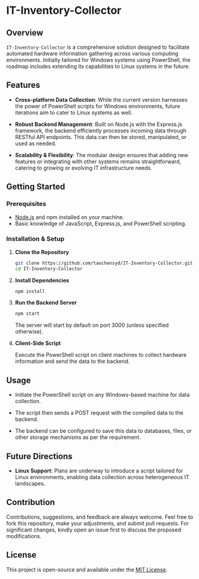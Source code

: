 # IT-Inventory-Collector

## Overview

`IT-Inventory-Collector` is a comprehensive solution designed to facilitate automated hardware information gathering across various computing environments. Initially tailored for Windows systems using PowerShell, the roadmap includes extending its capabilities to Linux systems in the future.

## Features

- **Cross-platform Data Collection**: While the current version harnesses the power of PowerShell scripts for Windows environments, future iterations aim to cater to Linux systems as well.

- **Robust Backend Management**: Built on Node.js with the Express.js framework, the backend efficiently processes incoming data through RESTful API endpoints. This data can then be stored, manipulated, or used as needed.

- **Scalability & Flexibility**: The modular design ensures that adding new features or integrating with other systems remains straightforward, catering to growing or evolving IT infrastructure needs.

## Getting Started

### Prerequisites

- [Node.js](https://nodejs.org/) and npm installed on your machine.
- Basic knowledge of JavaScript, Express.js, and PowerShell scripting.

### Installation & Setup

1. **Clone the Repository**

    ```bash
    git clone https://github.com/taochensyd/IT-Inventory-Collector.git
    cd IT-Inventory-Collector
    ```

2. **Install Dependencies**

    ```bash
    npm install
    ```

3. **Run the Backend Server**

    ```bash
    npm start
    ```

   The server will start by default on port 3000 (unless specified otherwise).

4. **Client-Side Script**

   Execute the PowerShell script on client machines to collect hardware information and send the data to the backend.

## Usage

- Initiate the PowerShell script on any Windows-based machine for data collection.
  
- The script then sends a POST request with the compiled data to the backend.
  
- The backend can be configured to save this data to databases, files, or other storage mechanisms as per the requirement.

## Future Directions

- **Linux Support**: Plans are underway to introduce a script tailored for Linux environments, enabling data collection across heterogeneous IT landscapes.

## Contribution

Contributions, suggestions, and feedback are always welcome. Feel free to fork this repository, make your adjustments, and submit pull requests. For significant changes, kindly open an issue first to discuss the proposed modifications.

## License

This project is open-source and available under the [MIT License](LICENSE).
